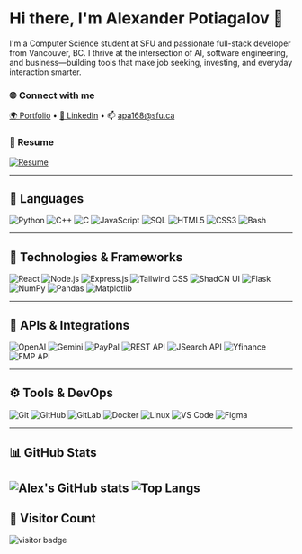 # Hi there, I'm Alexander Potiagalov 👋

I'm a Computer Science student at SFU and passionate full-stack developer from Vancouver, BC. I thrive at the intersection of AI, software engineering, and business—building tools that make job seeking, investing, and everyday interaction smarter.

### 🌐 Connect with me
[🌍 Portfolio](https://alexanderpotiagalov.github.io) • 
[💼 LinkedIn](https://linkedin.com/in/alexander-potiagalov) • 
📫 apa168@sfu.ca

### 📄 Resume  
[![Resume](https://img.shields.io/badge/-My%20Resume-grey?style=for-the-badge&logo=adobeacrobatreader&logoColor=red)](https://github.com/AlexanderPotiagalov/AlexanderPotiagalov/blob/main/Alexander_Potiagalov_Resume_2025.pdf)

---

## 🧠 Languages  
![Python](https://img.shields.io/badge/-Python-3776AB?style=flat&logo=python&logoColor=white)
![C++](https://img.shields.io/badge/-C++-00599C?style=flat&logo=c%2B%2B&logoColor=white)
![C](https://img.shields.io/badge/-C-555555?style=flat&logo=c&logoColor=A8B9CC)
![JavaScript](https://img.shields.io/badge/-JavaScript-F7DF1E?style=flat&logo=javascript&logoColor=black)
![SQL](https://img.shields.io/badge/-SQL-4479A1?style=flat&logo=mysql&logoColor=white)
![HTML5](https://img.shields.io/badge/-HTML5-E34F26?style=flat&logo=html5&logoColor=white)
![CSS3](https://img.shields.io/badge/-CSS3-1572B6?style=flat&logo=css3&logoColor=white)
![Bash](https://img.shields.io/badge/-Bash-4EAA25?style=flat&logo=gnu-bash&logoColor=white)

---

## 🧰 Technologies & Frameworks  
![React](https://img.shields.io/badge/-React-20232A?style=flat&logo=react)
![Node.js](https://img.shields.io/badge/-Node.js-339933?style=flat&logo=node.js&logoColor=white)
![Express.js](https://img.shields.io/badge/-Express.js-000000?style=flat&logo=express&logoColor=white)
![Tailwind CSS](https://img.shields.io/badge/-TailwindCSS-06B6D4?style=flat&logo=tailwind-css)
![ShadCN UI](https://img.shields.io/badge/-ShadCNUI-111827?style=flat)
![Flask](https://img.shields.io/badge/-Flask-000000?style=flat&logo=flask)
![NumPy](https://img.shields.io/badge/-NumPy-013243?style=flat&logo=numpy)
![Pandas](https://img.shields.io/badge/-Pandas-150458?style=flat&logo=pandas)
![Matplotlib](https://img.shields.io/badge/-Matplotlib-11557C?style=flat)

---

## 🔌 APIs & Integrations  
![OpenAI](https://img.shields.io/badge/-OpenAI-412991?style=flat&logo=openai&logoColor=white)
![Gemini](https://img.shields.io/badge/-Gemini-000000?style=flat)
![PayPal](https://img.shields.io/badge/-PayPal-00457C?style=flat&logo=paypal&logoColor=white)
![REST API](https://img.shields.io/badge/-REST%20API-000000?style=flat)
![JSearch API](https://img.shields.io/badge/-JSearch-1D4ED8?style=flat)
![Yfinance](https://img.shields.io/badge/-Yfinance-0033A0?style=flat)
![FMP API](https://img.shields.io/badge/-FMP-0A0A23?style=flat)

---

## ⚙️ Tools & DevOps  
![Git](https://img.shields.io/badge/-Git-F05032?style=flat&logo=git&logoColor=white)
![GitHub](https://img.shields.io/badge/-GitHub-181717?style=flat&logo=github)
![GitLab](https://img.shields.io/badge/-GitLab-FCA121?style=flat&logo=gitlab)
![Docker](https://img.shields.io/badge/-Docker-2496ED?style=flat&logo=docker&logoColor=white)
![Linux](https://img.shields.io/badge/-Linux-FCC624?style=flat&logo=linux&logoColor=black)
![VS Code](https://img.shields.io/badge/-VS%20Code-007ACC?style=flat&logo=visual-studio-code)
![Figma](https://img.shields.io/badge/-Figma-F24E1E?style=flat&logo=figma)

---

## 📊 GitHub Stats  
![Alex's GitHub stats](https://github-readme-stats.vercel.app/api?username=AlexanderPotiagalov&show_icons=true&theme=tokyonight&count_private=true&hide=stars)
![Top Langs](https://github-readme-stats.vercel.app/api/top-langs/?username=AlexanderPotiagalov&layout=compact&theme=tokyonight)
---

## 🧮 Visitor Count
<img src="https://profile-counter.glitch.me/AlexanderPotiagalov/count.svg" alt="visitor badge"/>


